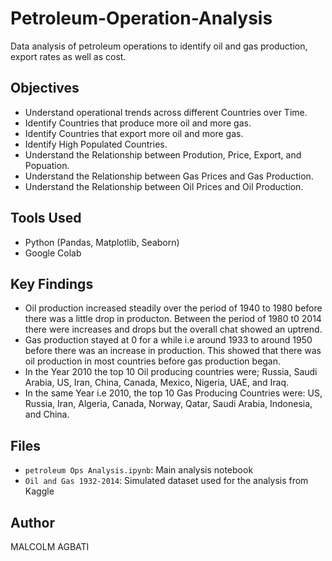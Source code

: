 # Petroleum-Operation-Analysis
Data analysis of petroleum operations to identify oil and gas production, export rates as well as cost.

## Objectives
- Understand operational trends across different Countries over Time.
- Identify Countries that produce more oil and more gas.
- Identify Countries that export more oil and more gas.
- Identify High Populated Countries.
- Understand the Relationship between Prodution, Price, Export, and Popuation.
- Understand the Relationship between Gas Prices and Gas Production.
- Understand the Relationship between Oil Prices and Oil Production.

## Tools Used
- Python (Pandas, Matplotlib, Seaborn)
- Google Colab

## Key Findings
- Oil production increased steadily over the period of 1940 to 1980 before there was a little drop in producton. Between the period of 1980 t0 2014 there were increases and drops but the overall chat showed an uptrend.
- Gas production stayed at 0 for a while i.e around 1933 to around 1950 before there was an increase in production. This showed that there was oil production in most countries before gas production began.
- In the Year 2010 the top 10 Oil producing countries were; Russia, Saudi Arabia, US, Iran, China, Canada, Mexico, Nigeria, UAE, and Iraq.
- In the same Year i.e 2010, the top 10 Gas Producing Countries were: US, Russia, Iran, Algeria, Canada, Norway, Qatar, Saudi Arabia, Indonesia, and China.
## Files
- `petroleum Ops Analysis.ipynb`: Main analysis notebook
- `Oil and Gas 1932-2014`: Simulated dataset used for the analysis from Kaggle

## Author
MALCOLM AGBATI

